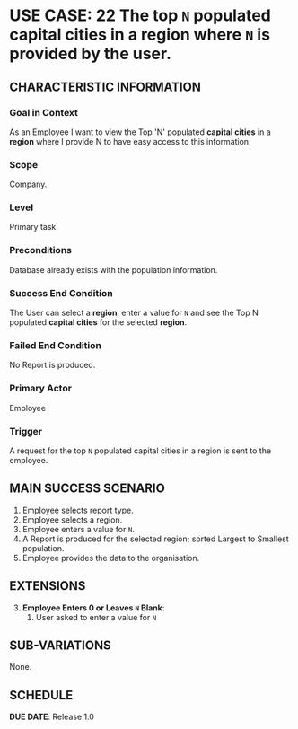# USE CASE: 22 The top  `N`  populated capital cities in a region where  `N`  is provided by the user.

## CHARACTERISTIC INFORMATION

### Goal in Context

As an Employee I want to view the Top 'N' populated **capital cities** in a **region** where I provide N to have easy access to this information.

### Scope

Company.

### Level

Primary task.

### Preconditions

Database already exists with the population information.

### Success End Condition

The User can select a **region**, enter a value for `N` and see the Top N populated **capital cities** for the selected **region**. 

### Failed End Condition

No Report is produced.

### Primary Actor

Employee

### Trigger

A request for the top `N` populated capital cities in a region is sent to the employee.

## MAIN SUCCESS SCENARIO

1. Employee selects report type.
2. Employee selects a region.
3. Employee enters a value for `N`.
4. A Report is produced for the selected region; sorted Largest to Smallest population.
5. Employee provides the data to the organisation.

## EXTENSIONS

3. **Employee Enters 0 or Leaves `N` Blank**:
    1. User asked to enter a value for `N`

## SUB-VARIATIONS

None.

## SCHEDULE

**DUE DATE**: Release 1.0